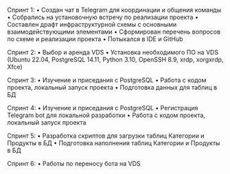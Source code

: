Спринт 1:
•	Создан чат в Telegram для координации и общения команды
•	Собрались на установочную встречу по реализации проекта
•	Составлен драфт инфраструктурной схемы с основными взаимодействующими элементами
•	Сформирован перечень вопросов по схеме и реализации проекта
•	Потыкался в IDE и GitHub

Спринт 2:
•	Выбор и аренда VDS
•	Установка необходимого ПО на VDS (Ubuntu 22.04, PostgreSQL 14.11, Python 3.10, OpenSSH 8.9, xrdp, xorgxrdp, Xfce)

Спринт 3:
•	Изучение и приседания с PostgreSQL
•	Работа с кодом проекта, локальный запуск проекта
•	Подготовка данных для таблиц в БД

Спринт 4:
•	Изучение и приседания с PostgreSQL
•	Регистрация Telegram bot для локальной разработки
•	Работа с кодом проекта, локальный запуск проекта

Спринт 5:
•	Разработка скриптов для загрузки таблиц Категории и Продукты в БД
•	Подготовка наполнения таблиц Категории и Продукты в БД

Спринт 6:
•	Работы по переносу бота на VDS

